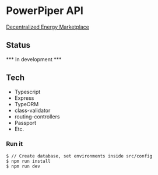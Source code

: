 # PowerPiper API

[Decentralized Energy Marketplace](https://powerpiper.com)

## Status

*** In development ***

## Tech

- Typescript
- Express
- TypeORM
- class-validator
- routing-controllers
- Passport
- Etc.

### Run it

    $ // Create database, set environments inside src/config
    $ npm run install
    $ npm run dev
